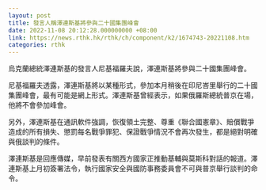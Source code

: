 ```yaml
---
layout: post
title: 發言人稱澤連斯基將參與二十國集團峰會
date: 2022-11-08 20:12:28.000000000 +08:00
link: https://news.rthk.hk/rthk/ch/component/k2/1674743-20221108.htm
categories: rthk
---
```


烏克蘭總統澤連斯基的發言人尼基福羅夫說，澤連斯基將參與二十國集團峰會。

尼基福羅夫透露，澤連斯基將以某種形式，參加本月稍後在印尼峇里舉行的二十國集團峰會，最有可能是網上形式。澤連斯基曾經表示，如果俄羅斯總統普京在場，他將不會參加峰會。

另外，澤連斯基在通訊軟件強調，恢復領土完整、尊重《聯合國憲章》、賠償戰爭造成的所有損失、懲罰每名戰爭罪犯、保證戰爭情況不會再次發生，都是絕對明確與俄談判的條件。

澤連斯基是回應傳媒，早前發表有關西方國家正推動基輔與莫斯科對話的報道。澤連斯基上月初簽署法令，執行國家安全與國防事務委員會不可與普京舉行談判的命令。
